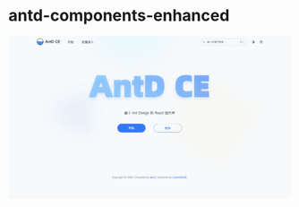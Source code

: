 # antd-components-enhanced

[![首页](./docs_index.jpg)](https://lexmin0412.github.io/antd-components-enhanced)
